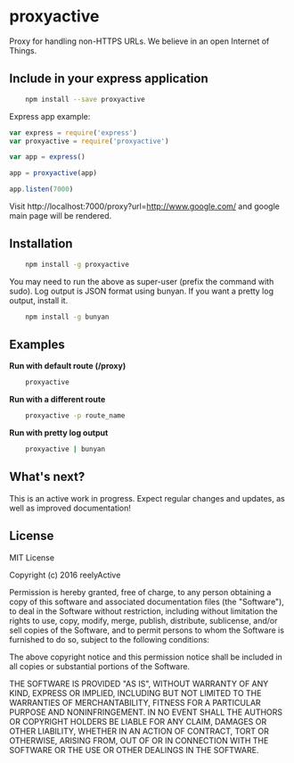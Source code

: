 # proxyactive
Proxy for handling non-HTTPS URLs.  We believe in an open Internet of Things.

Include in your express application
-----------------------------------
```bash
    npm install --save proxyactive
```

Express app example:

```js
var express = require('express')
var proxyactive = require('proxyactive')

var app = express()

app = proxyactive(app)

app.listen(7000)
```    

Visit http://localhost:7000/proxy?url=http://www.google.com/ and google main page will be rendered.

Installation
------------

```bash
    npm install -g proxyactive
```

You may need to run the above as super-user (prefix the command with sudo).
Log output is JSON format using bunyan. If you want a pretty log output, install it.

```bash
    npm install -g bunyan
```

Examples
--------

__Run with default route (/proxy)__

```bash
    proxyactive
```

__Run with a different route__
   
```bash
    proxyactive -p route_name
```

__Run with pretty log output__

```bash
    proxyactive | bunyan
```


What's next?
------------

This is an active work in progress.  Expect regular changes and updates, as well as improved documentation! 


License
-------

MIT License

Copyright (c) 2016 reelyActive

Permission is hereby granted, free of charge, to any person obtaining a copy of this software and associated documentation files (the "Software"), to deal in the Software without restriction, including without limitation the rights to use, copy, modify, merge, publish, distribute, sublicense, and/or sell copies of the Software, and to permit persons to whom the Software is furnished to do so, subject to the following conditions:

The above copyright notice and this permission notice shall be included in all copies or substantial portions of the Software.

THE SOFTWARE IS PROVIDED "AS IS", WITHOUT WARRANTY OF ANY KIND, EXPRESS OR 
IMPLIED, INCLUDING BUT NOT LIMITED TO THE WARRANTIES OF MERCHANTABILITY, 
FITNESS FOR A PARTICULAR PURPOSE AND NONINFRINGEMENT. IN NO EVENT SHALL THE 
AUTHORS OR COPYRIGHT HOLDERS BE LIABLE FOR ANY CLAIM, DAMAGES OR OTHER 
LIABILITY, WHETHER IN AN ACTION OF CONTRACT, TORT OR OTHERWISE, ARISING FROM, 
OUT OF OR IN CONNECTION WITH THE SOFTWARE OR THE USE OR OTHER DEALINGS IN 
THE SOFTWARE.


